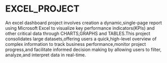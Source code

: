 # EXCEL_PROJECT
An excel dashboard project involves creation a dynamic,single-page report using Microsoft Excel to visualize key performance indicators(KPIs) and other critical data through CHARTS,GRAPHS and TABLES.This project consolidates large datasets,offering users a quick,high-level overview of complex information to track business performance,monitor project progress,and facilitate informed decision making by allowing users to filter, analyze,and interpret data in real-time.
